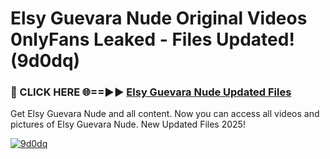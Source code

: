 # Elsy Guevara Nude Original Videos 0nlyFans Leaked - Files Updated! (9d0dq)

<h3>🔴 CLICK HERE 🌐==►► <a href="https://tinyurl.com/4mcuefdz" rel="nofollow">Elsy Guevara Nude Updated Files</a></h3>

Get Elsy Guevara Nude and all content. Now you can access all videos and pictures of Elsy Guevara Nude. New Updated Files 2025!

[![9d0dq](https://i.imgur.com/StAQSOY.gif)](https://tinyurl.com/4mcuefdz)
